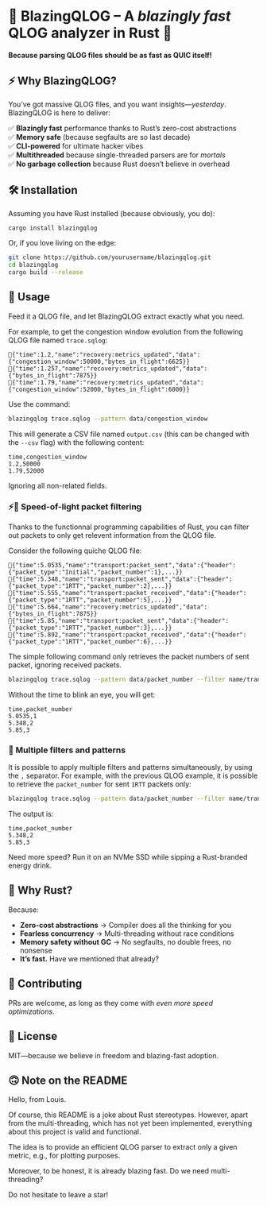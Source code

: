 # 🚀 BlazingQLOG – A *blazingly fast* QLOG analyzer in Rust 🦀  

**Because parsing QLOG files should be as fast as QUIC itself!**  

## ⚡ Why BlazingQLOG?  
You’ve got massive QLOG files, and you want insights—*yesterday*. BlazingQLOG is here to deliver:  

✅ **Blazingly fast** performance thanks to Rust’s zero-cost abstractions  
✅ **Memory safe** (because segfaults are so last decade)  
✅ **CLI-powered** for ultimate hacker vibes  
✅ **Multithreaded** because single-threaded parsers are for *mortals*  
✅ **No garbage collection** because Rust doesn’t believe in overhead  

## 🛠 Installation  
Assuming you have Rust installed (because obviously, you do):  

```sh
cargo install blazingqlog
```

Or, if you love living on the edge:  

```sh
git clone https://github.com/yourusername/blazingqlog.git
cd blazingqlog
cargo build --release
```

## 🚀 Usage  
Feed it a QLOG file, and let BlazingQLOG extract exactly what you need.

For example, to get the congestion window evolution from the following QLOG file named `trace.sqlog`:

```
{"time":1.2,"name":"recovery:metrics_updated","data":{"congestion_window":50000,"bytes_in_flight":6625}}
{"time":1.257,"name":"recovery:metrics_updated","data":{"bytes_in_flight":7875}}
{"time":1.79,"name":"recovery:metrics_updated","data":{"congestion_window":52000,"bytes_in_flight":6000}}
```

Use the command:

```sh
blazingqlog trace.sqlog --pattern data/congestion_window
```

This will generate a CSV file named `output.csv` (this can be changed with the `--csv` flag) with the following content:

```
time,congestion_window
1.2,50000
1.79,52000
```

Ignoring all non-related fields.

### ⚡️🔎 Speed-of-light packet filtering

Thanks to the functionnal programming capabilities of Rust, you can filter out packets to only get relevent information from the QLOG file.

Consider the following quiche QLOG file:
```
{"time":5.0535,"name":"transport:packet_sent","data":{"header":{"packet_type":"Initial","packet_number":1},...}}
{"time":5.348,"name":"transport:packet_sent","data":{"header":{"packet_type":"1RTT","packet_number":2},...}}
{"time":5.555,"name":"transport:packet_received","data":{"header":{"packet_type":"1RTT","packet_number":5},...}}
{"time":5.664,"name":"recovery:metrics_updated","data":{"bytes_in_flight":7875}}
{"time":5.85,"name":"transport:packet_sent","data":{"header":{"packet_type":"1RTT","packet_number":3},...}}
{"time":5.892,"name":"transport:packet_received","data":{"header":{"packet_type":"1RTT","packet_number":6},...}}
```

The simple following command only retrieves the packet numbers of sent packet, ignoring received packets.
```sh
blazingqlog trace.sqlog --pattern data/packet_number --filter name/transport:packet_sent
```

Without the time to blink an eye, you will get:
```
time,packet_number
5.0535,1
5.348,2
5.85,3
```

### 💎 Multiple filters and patterns

It is possible to apply multiple filters and patterns simultaneously, by using the `,` separator.
For example, with the previous QLOG example, it is possible to retrieve the `packet_number` for sent `1RTT` packets only:

```sh
blazingqlog trace.sqlog --pattern data/packet_number --filter name/transport:packet_sent,data/header/packet_type/1RTT
```

The output is:
```
time,packet_number
5.348,2
5.85,3
```

Need more speed? Run it on an NVMe SSD while sipping a Rust-branded energy drink.  

## 🦀 Why Rust?  
Because:  

- **Zero-cost abstractions** → Compiler does all the thinking for you  
- **Fearless concurrency** → Multi-threading without race conditions  
- **Memory safety without GC** → No segfaults, no double frees, no nonsense  
- **It’s fast.** Have we mentioned that already?  

## 👷 Contributing  
PRs are welcome, as long as they come with *even more speed optimizations*.  

## 📜 License  
MIT—because we believe in freedom and blazing-fast adoption.  

## 🙃 Note on the README

Hello, from Louis.

Of course, this README is a joke about Rust stereotypes. However, apart from the multi-threading, which has not yet been implemented, everything about this project is valid and functional.

The idea is to provide an efficient QLOG parser to extract only a given metric, e.g., for plotting purposes.

Moreover, to be honest, it is already blazing fast. Do we need multi-threading?

Do not hesitate to leave a star!